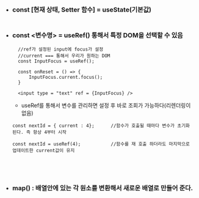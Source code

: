- ### const [현재 상태, Setter 함수] = useState(기본값) <br> <br>

- ### const <변수명> = useRef() 통해서 특정 DOM을 선택할 수 있음 <br>

  ```JS
    //ref가 설정된 input에 focus가 설정
    //current === 통해서 우리가 원하는 DOM
    const InputFocus = useRef();

    const onReset = () => {
        InputFocus.current.focus();
    }

    <input type = "text" ref = {InputFocus} />
  ```

  - useRef를 통해서 변수를 관리하면 설정 후 바로 조회가 가능하다(리렌더링이 없음)

  ```JS
  const nextId = { current : 4};      //함수가 호출될 때마다 변수가 초기화 된다. 즉 항상 4부터 시작

  const nextId = useRef(4);           //함수를 재 호출 하더라도 마지막으로 업데이트한 current값이 유지
  ```

  ## <br>

- ### map() : 배열안에 있는 각 원소를 변환해서 새로운 배열로 만들어 준다.
